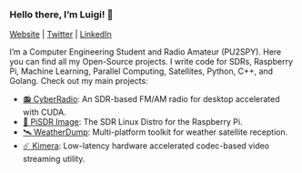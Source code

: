 ### Hello there, I’m Luigi! 👋

[Website](https://luigi.ltd/) | [Twitter](https://twitter.com/luigifcruz) | [LinkedIn](https://www.linkedin.com/in/luigifc/)

I’m a Computer Engineering Student and Radio Amateur (PU2SPY). Here you can find all my Open-Source projects. I write code for SDRs, Raspberry Pi, Machine Learning, Parallel Computing, Satellites, Python, C++, and Golang. Check out my main projects:

- [📻 CyberRadio](https://github.com/luigifreitas/CyberRadio): An SDR-based FM/AM radio for desktop accelerated with CUDA.
- [🥧 PiSDR Image](https://github.com/luigifreitas/pisdr-image): The SDR Linux Distro for the Raspberry Pi.
- [🛰️ WeatherDump](https://github.com/luigifreitas/weatherdump): Multi-platform toolkit for weather satellite reception.
- [☄️ Kimera](https://github.com/luigifcruz/kimera): Low-latency hardware accelerated codec-based video streaming utility.
